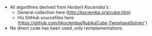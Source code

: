 - All algorithms devived from *Herbert Kociemba's* :
    - General collection here (http://kociemba.org/cube.htm)
    - His GitHub sourcefiles here (https://github.com/hkociemba/RubiksCube-TwophaseSolver/ )
- No direct code has been used, only reimplamentations.